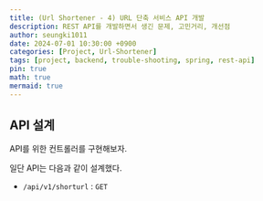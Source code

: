 ```yaml
---
title: (Url Shortener - 4) URL 단축 서비스 API 개발
description: REST API를 개발하면서 생긴 문제, 고민거리, 개선점
author: seungki1011
date: 2024-07-01 10:30:00 +0900
categories: [Project, Url-Shortener]
tags: [project, backend, trouble-shooting, spring, rest-api]
pin: true
math: true
mermaid: true
---
```


## API 설계

API를 위한 컨트롤러를 구현해보자.

일단 API는 다음과 같이 설계했다.

* `/api/v1/shorturl` : `GET` 
